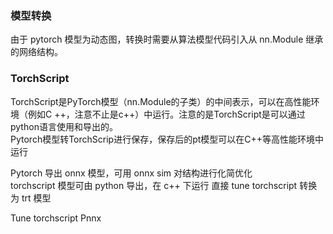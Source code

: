 ### 模型转换

由于 pytorch 模型为动态图，转换时需要从算法模型代码引入从 nn.Module 继承的网络结构。

### TorchScript  
TorchScript是PyTorch模型（nn.Module的子类）的中间表示，可以在高性能环境（例如C ++，注意不止是c++）中运行。注意的是TorchScript是可以通过python语言使用和导出的。  
Pytorch模型转TorchScrip进行保存，保存后的pt模型可以在C++等高性能环境中运行

Pytorch 导出 onnx 模型，可用 onnx sim 对结构进行化简优化  
torchscript 模型可由 python 导出，在 c++ 下运行
直接 tune torchscript 转换为 trt 模型

Tune torchscript
Pnnx